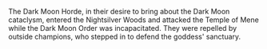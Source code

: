 The Dark Moon Horde, in their desire to bring about the Dark Moon cataclysm, entered the Nightsilver Woods and attacked the Temple of Mene while the Dark Moon Order was incapacitated. They were repelled by outside champions, who stepped in to defend the goddess' sanctuary.